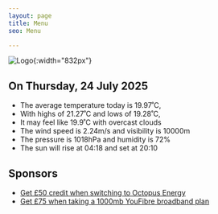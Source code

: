 ```yaml
---
layout: page
title: Menu
seo: Menu

---
```


![Logo](/images/logo.jpg){:width="832px"}

<!-- weather_marker starts -->
## On Thursday, 24 July 2025

- The average temperature today is 19.97˚C,
- With highs of 21.27˚C and lows of 19.28˚C,
- It may feel like 19.9˚C with overcast clouds
- The wind speed is 2.24m/s and visibility is 10000m
- The pressure is 1018hPa and humidity is 72%
- The sun will rise at 04:18 and set at 20:10

<!-- weather_marker ends -->

## Sponsors

- [Get £50 credit when switching to Octopus Energy](https://bit.ly/3oD1nnS)
- [Get £75 when taking a 1000mb YouFibre broadband plan](https://aklam.io/91zWhU?)
